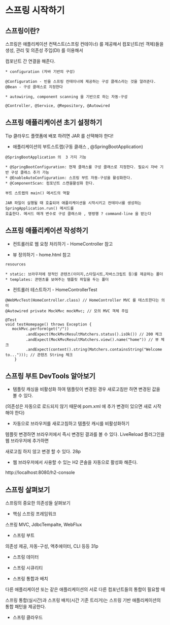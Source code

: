 # 스프링 시작하기

## 스프링이란? 

스프링은 애플리케이션 컨텍스트(스프링 컨테이너) 를 제공해서 컴포넌트(빈 객체)들을 생성, 관리 및 의존성 주입(DI) 를 이용해서 

컴포넌트 간 연결을 해준다.

```
* configuration (자바 기반의 구성)

@Configuration - 빈을 스프링 컨테이너에 제공하는 구성 클래스라는 것을 알려준다.
@Bean - 구성 클래스로 지정한다

* autowiring, component scanning 을 기반으로 하는 자동-구성

@Controller, @Service, @Repository, @Autowired
```

## 스프링 애플리케이션 초기 설정하기

Tip 클라우드 플랫폼에 배포 하려면 JAR 를 선택해야 한다!

* 애플리케이션의 부트스트랩(구동 클래스 , @SpringBootApplication)
```
@SpringBootApplication 의  3 가지 기능

* @SpringBootConfiguration: 현재 클래스를 구성 클래스로 지정한다. 필요시 자바 기반 구성 클래스 추가 가능
* @EnableAutoConfiguration: 스프링 부트 자동-구성을 활성화한다. 
* @ComponentScan: 컴포넌트 스캔을활성화 한다.

부트 스트랩의 main() 메서드의 역할

JAR 파일이 실행될 때 호출되어 애플리케이션을 시작시키고 컨테이너를 생성하는 SpringApplication.run() 메서드를
호출한다. 메서드 매개 변수로 구성 클래스와 , 명령행 ? command-line 을 받는다
```

## 스프링 애플리케이션 작성하기

* 컨트롤러로 웹 요청 처리하기 - HomeController 참고

* 뷰 정의하기 - home.html 참고 
```
resources

* static: 브라우저에 정적인 콘텐츠(이미지,스타일시트,자바스크립트 등)를 제공하는 폴더
* templates: 콘텐츠를 보여주는 템플릿 파일을 두는 폴더
```

* 컨트롤러 테스트하기 - HomeControllerTest
```
@WebMvcTest(HomeController.class) // HomeController MVC 를 테스트한다는 의미
@Autowired private MockMvc mockMvc; // 모의 MVC 객체 주입

@Test
void testHomepage() throws Exception {
   mockMvc.perform(get("/"))
         .andExpect(MockMvcResultMatchers.status().isOk()) // 200 체크
         .andExpect(MockMvcResultMatchers.view().name("home")) // 뷰 체크
         .andExpect(content().string(Matchers.containsString("Welcome to..."))); // 콘텐츠 String 체크
    }
```

## 스프링 부트 DevTools 알아보기

* 템플릿 캐싱을 비활성화 하여 템플릿이 변경된 경우 새로고침만 하면 변경된 값을 볼 수 있다. 

(의존성은 자동으로 로드되지 않기 때문에 pom.xml 에 추가 변경이 있으면 새로 시작해야 한다)
 
* 자동으로 브라우저를 새로고침하고 템플릿 캐시를 비활성화하기

템플릿 변경하면 브라우저에서 즉시 변경된 결과를 볼 수 있다. LiveReload 플러그인을 웹 브라우저에 추가하면

새로고침 하지 않고 변경 할 수 있다. 28p

* 웹 브라우저에서 사용할 수 있는 H2 콘솔을 자동으로 활성화 해준다. 

http://localhost:8080/h2-console

## 스프링 살펴보기

스프링의 중요한 의존성들 살펴보기

* 핵심 스프링 프레임워크

스프링 MVC, JdbcTempalte, WebFlux

* 스프링 부트

의존성 제공, 자동-구성, 액추에이터, CLI 등등 31p 

* 스프링 데이터

* 스프링 시큐리티

* 스프링 통합과 배치

다른 애플리케이션 또는 같은 애플리케이션의 서로 다른 컴포넌트들의 통합이 필요할 때 

스프링 통합(실시간)과 스프링 배치(시간 기준 트리거)는 스프링 기반 애플리케이션의 통합 패턴을 제공한다.

* 스프링 클라우드


